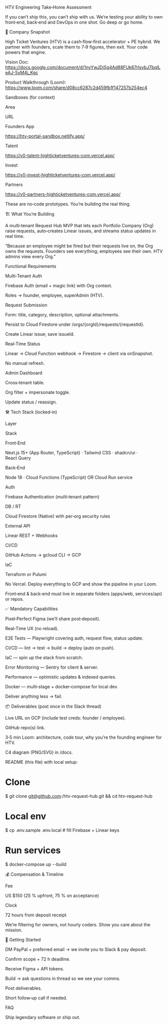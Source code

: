 HTV Engineering Take‑Home Assessment

If you can’t ship this, you can’t ship with us. We’re testing your ability to own front‑end, back‑end and DevOps in one shot. Go deep or go home.

🚀 Company Snapshot

High Ticket Ventures (HTV) is a cash‑flow‑first accelerator + PE hybrid. We partner with founders, scale them to 7‑9 figures, then exit. Your code powers that engine.

Vision Doc: https://docs.google.com/document/d/1nyYwJDjSg4Ad88FUk67rlsybJ7bqlLeAJ-5xM4i_Kgc

Product Walkthrough (Loom): https://www.loom.com/share/d08cc6287c2d459fb1f147257b254ec4

Sandboxes (for context)

Area

URL

Founders App

https://htv-portal-sandbox.netlify.app/

Talent

https://v0-talent-highticketventures-com.vercel.app/

Invest

https://v0-invest-highticketventures-com.vercel.app/

Partners

https://v0-partners-highticketventures-com.vercel.app/

These are no‑code prototypes. You’re building the real thing.

🏗️ What You’re Building

A multi‑tenant Request Hub MVP that lets each Portfolio Company (Org) raise requests, auto‑creates Linear issues, and streams status updates in real time.

“Because an employee might be fired but their requests live on, the Org owns the requests. Founders see everything; employees see their own. HTV admins view every Org.”

Functional Requirements

Multi‑Tenant Auth

Firebase Auth (email + magic link) with Org context.

Roles → founder, employee, superAdmin (HTV).

Request Submission

Form: title, category, description, optional attachments.

Persist to Cloud Firestore under /orgs/{orgId}/requests/{requestId}.

Create Linear issue; save issueId.

Real‑Time Status

Linear → Cloud Function webhook → Firestore → client via onSnapshot.

No manual refresh.

Admin Dashboard

Cross‑tenant table.

Org filter + impersonate toggle.

Update status / reassign.

🛠️ Tech Stack (locked‑in)

Layer

Stack

Front‑End

Next.js 15+ (App Router, TypeScript) · Tailwind CSS · shadcn/ui · React Query

Back‑End

Node 18 · Cloud Functions (TypeScript) OR Cloud Run service

Auth

Firebase Authentication (multi‑tenant pattern)

DB / RT

Cloud Firestore (Native) with per‑org security rules

External API

Linear REST + Webhooks

CI/CD

GitHub Actions → gcloud CLI → GCP

IaC

Terraform or Pulumi

No Vercel. Deploy everything to GCP and show the pipeline in your Loom.

Front‑end & back‑end must live in separate folders (apps/web, services/api) or repos.

✅ Mandatory Capabilities

Pixel‑Perfect Figma (we’ll share post‑deposit).

Real‑Time UX (no reload).

E2E Tests — Playwright covering auth, request flow, status update.

CI/CD — lint → test → build → deploy (auto on push).

IaC — spin up the stack from scratch.

Error Monitoring — Sentry for client & server.

Performance — optimistic updates & indexed queries.

Docker — multi‑stage + docker‑compose for local dev.

Deliver anything less → fail.

📦 Deliverables (post once in the Slack thread)

Live URL on GCP (include test creds: founder / employee).

GitHub repo(s) link.

3‑5 min Loom: architecture, code tour, why you’re the founding engineer for HTV.

C4 diagram (PNG/SVG) in /docs.

README (this file) with local setup:

# Clone
$ git clone git@github.com:<you>/htv-request-hub.git && cd htv-request-hub

# Local env
$ cp .env.sample .env.local  # fill Firebase + Linear keys

# Run services
$ docker-compose up --build

💰 Compensation & Timeline





Fee

US $150 (25 % upfront, 75 % on acceptance)

Clock

72 hours from deposit receipt

We’re filtering for owners, not hourly coders. Show you care about the mission.

📝 Getting Started

DM PayPal + preferred email → we invite you to Slack & pay deposit.

Confirm scope + 72 h deadline.

Receive Figma + API tokens.

Build → ask questions in thread so we see your comms.

Post deliverables.

Short follow‑up call if needed.

FAQ

Ship legendary software or ship out.
